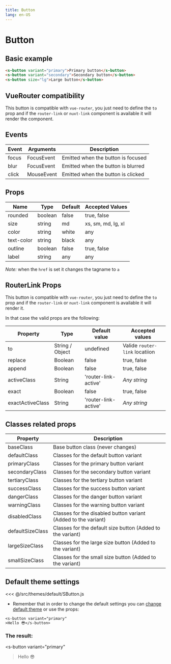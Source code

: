 ```yaml
---
title: Button
lang: en-US
---
```


# Button

## Basic example

```html
<s-button variant="primary">Primary button</s-button>
<s-button variant="secondary">Secondary button</s-button>
<s-button size="lg">Large button</s-button>
```

## VueRouter compatibility

This button is compatible with `vue-router`, you just need to define the `to` prop and if the `router-link` or `nuxt-link` component is available it will render the component.

## Events

| Event   | Arguments                   | Description   |
|---    |---                      |---      |
| focus   | FocusEvent                  | Emitted when the button is focused  |
| blur    | FocusEvent                  | Emitted when the button is blurred  |
| click   | MouseEvent                  | Emitted when the button is clicked  |

## Props

| Name | Type | Default | Accepted Values |
|--|--|--|--|
| rounded | boolean | false | true, false |
| size | string | md | xs, sm, md, lg, xl |
| color | string | white | any |
| text-color | string | black | any |
| outline | boolean | false | true, false
| label | string | any | any |

*Note:* when the `href` is set it changes the tagname to `a`

## RouterLink Props

This button is compatible with `vue-router`, you just need to define the `to` prop and if the `router-link` or `nuxt-link` component is available it will render it.

In that case the valid props are the following:

| Property    | Type        | Default value | Accepted values |
|---          |---          |---      |--- |
| to          | String / Object      | undefined      | Valide `router-link` locatiion |
| replace   | Boolean     | false     | true, false |
| append   | Boolean     | false     | true, false |
| activeClass   | String     | 'router-link-active'     | _Any string_ |
| exact   | Boolean     | false     | true, false |
| exactActiveClass   | String     | 'router-link-active'     | _Any string_ |

## Classes related props

| Property          | Description                       |
|---                |---                            |
| baseClass         | Base button class (never changes)                      |
| defaultClass      | Classes for the default button variant   |
| primaryClass      | Classes for the primary button variant   |
| secondaryClass    | Classes for the secondary button variant   |
| tertiaryClass     | Classes for the tertiary button variant   |
| successClass      | Classes for the success button variant   |
| dangerClass       | Classes for the danger button variant   |
| warningClass      | Classes for the warning button variant   |
| disabledClass     | Classes for the disabled button variant (Added to the variant) |
| defaultSizeClass  | Classes for the default size button (Added to the variant) |
| largeSizeClass    | Classes for the large size button (Added to the variant) |
| smallSizeClass    | Classes for the small size button (Added to the variant) |


## Default theme settings

<<< @/src/themes/default/SButton.js

* Remember that in order to change the default settings you can [change default theme](/#_2-2-or-better-yet-create-your-own-theme) or use the props: 

```vue
<s-button variant="primary"
>Hello 😎</s-button>
```

### The result:
<s-button variant="primary"
>Hello 😎</s-button>
